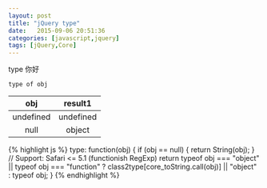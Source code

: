 ```yaml
--- 
layout: post
title: "jQuery type"
date:   2015-09-06 20:51:36
categories: [javascript,jquery]
tags: [jQuery,Core]
---
```


type    你好	

	type of obj
	
|obj|result1|
|:---:|:---:|
|undefined|undefined|
|null|object|
   


{% highlight js %}
        type: function(obj) {
            if (obj == null) {
                return String(obj);
            }
            // Support: Safari <= 5.1 (functionish RegExp)
            return typeof obj === "object" || typeof obj === "function" ?
                class2type[core_toString.call(obj)] || "object" :
                typeof obj;
        }
{% endhighlight %}
